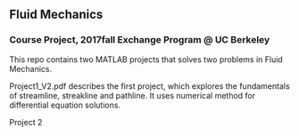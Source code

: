 ## Fluid Mechanics
### Course Project, 2017fall Exchange Program @ UC Berkeley

This repo contains two MATLAB projects that solves two problems in Fluid Mechanics.

Project1_V2.pdf describes the first project, which explores the fundamentals of streamline, streakline and pathline. It uses numerical method for differential equation solutions.

Project 2